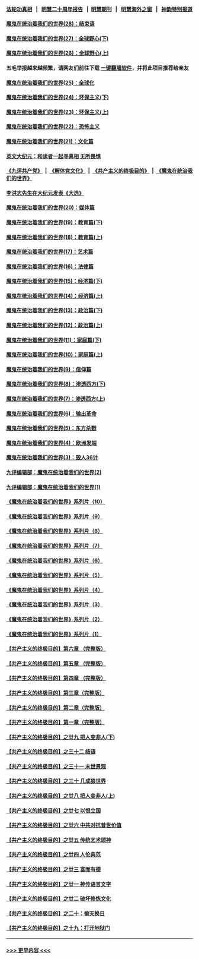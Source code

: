 #### [法轮功真相](https://github.com/gfw-breaker/truth/blob/master/README.md?t=0) &nbsp;&nbsp;|&nbsp;&nbsp; [明慧二十周年报告](https://github.com/gfw-breaker/mh-reports/blob/master/README.md?t=0) &nbsp;&nbsp;|&nbsp;&nbsp;[明慧期刊](https://github.com/gfw-breaker/mh-qikan) &nbsp;&nbsp;|&nbsp;&nbsp; [明慧海外之窗](https://github.com/gfw-breaker/mh-news/blob/master/README.md?t=0) &nbsp;&nbsp;|&nbsp;&nbsp; [神韵特别报道](https://github.com/gfw-breaker/mh-news/blob/master/shenyun.md?t=0)
#### [魔鬼在统治着我们的世界(28)：结束语](../pages/nsc422/n10936246.md?t=07141951) 
#### [魔鬼在统治着我们的世界(27)：全球野心(下)](../pages/nsc422/n10928319.md?t=07141951) 
#### [魔鬼在统治着我们的世界(26)：全球野心(上)](../pages/nsc422/n10900318.md?t=07141951) 
#### 五毛举报越来越频繁，请网友们前往下载 [一键翻墙软件](https://github.com/gfw-breaker/ssr-accounts)，并将此项目推荐给亲友
#### [魔鬼在统治着我们的世界(25)：全球化](../pages/nsc422/n10788205.md?t=07141951) 
#### [魔鬼在统治着我们的世界(24)：环保主义(下)](../pages/nsc422/n10695307.md?t=07141951) 
#### [魔鬼在统治着我们的世界(23)：环保主义(上)](../pages/nsc422/n10688613.md?t=07141951) 
#### [魔鬼在统治着我们的世界(22)：恐怖主义](../pages/nsc422/n10614727.md?t=07141951) 
#### [魔鬼在统治着我们的世界(21)：文化篇](../pages/nsc422/n10597706.md?t=07141951) 
#### [英文大纪元：和读者一起寻真相 无所畏惧](../pages/nsc422/n12542027.md?t=07141951) 
#### [《九评共产党》](https://github.com/begood0513/9ping.md/blob/master/README.md) &nbsp;|&nbsp; [《解体党文化》](../../../../jtdwh.md/blob/master/README.md)  &nbsp;|&nbsp; [《共产主义的终极目的》](../../../../gczydzjmd.md/blob/master/README.md) &nbsp;|&nbsp; [《魔鬼在统治我们的世界》](../../../../mgztzwmdsj.md/blob/master/README.md) 
#### [李洪志先生在大纪元发表《大选》](../pages/nsc422/n12534746.md?t=07141951) 
#### [魔鬼在统治着我们的世界(20)：媒体篇](../pages/nsc422/n10586579.md?t=07141951) 
#### [魔鬼在统治着我们的世界(19)：教育篇(下)](../pages/nsc422/n10564808.md?t=07141951) 
#### [魔鬼在统治着我们的世界(18)：教育篇(上)](../pages/nsc422/n10526970.md?t=07141951) 
#### [魔鬼在统治着我们的世界(17)：艺术篇](../pages/nsc422/n10499093.md?t=07141951) 
#### [魔鬼在统治着我们的世界(16)：法律篇](../pages/nsc422/n10485969.md?t=07141951) 
#### [魔鬼在统治着我们的世界(15)：经济篇(下)](../pages/nsc422/n10469975.md?t=07141951) 
#### [魔鬼在统治着我们的世界(14)：经济篇(上)](../pages/nsc422/n10457370.md?t=07141951) 
#### [魔鬼在统治着我们的世界(13)：政治篇(下)](../pages/nsc422/n10448270.md?t=07141951) 
#### [魔鬼在统治着我们的世界(12)：政治篇(上)](../pages/nsc422/n10444576.md?t=07141951) 
#### [魔鬼在统治着我们的世界(11)：家庭篇(下)](../pages/nsc422/n10440961.md?t=07141951) 
#### [魔鬼在统治着我们的世界(10)：家庭篇(上)](../pages/nsc422/n10435448.md?t=07141951) 
#### [魔鬼在统治着我们的世界(9)：信仰篇](../pages/nsc422/n10432159.md?t=07141951) 
#### [魔鬼在统治着我们的世界(8)：渗透西方(下)](../pages/nsc422/n10429603.md?t=07141951) 
#### [魔鬼在统治着我们的世界(7)：渗透西方(上)](../pages/nsc422/n10426013.md?t=07141951) 
#### [魔鬼在统治着我们的世界(6)：输出革命](../pages/nsc422/n10421536.md?t=07141951) 
#### [魔鬼在统治着我们的世界(5)：东方杀戮](../pages/nsc422/n10417707.md?t=07141951) 
#### [魔鬼在统治着我们的世界(4)：欧洲发端](../pages/nsc422/n10414890.md?t=07141951) 
#### [魔鬼在统治着我们的世界(3)：毁人36计](../pages/nsc422/n10411583.md?t=07141951) 
#### [九评编辑部：魔鬼在统治着我们的世界(2)](../pages/nsc422/n10410036.md?t=07141951) 
#### [九评编辑部：魔鬼在统治着我们的世界(1)](../pages/nsc422/n10406825.md?t=07141951) 
#### [《魔鬼在统治着我们的世界》系列片（10）](../pages/nsc422/n12292670.md?t=07141951) 
#### [《魔鬼在统治着我们的世界》系列片（9）](../pages/nsc422/n12290859.md?t=07141951) 
#### [《魔鬼在统治着我们的世界》系列片（8）](../pages/nsc422/n12287445.md?t=07141951) 
#### [《魔鬼在统治着我们的世界》系列片（7）](../pages/nsc422/n12283425.md?t=07141951) 
#### [《魔鬼在统治着我们的世界》系列片（6）](../pages/nsc422/n12282314.md?t=07141951) 
#### [《魔鬼在统治着我们的世界》系列片（5）](../pages/nsc422/n12281419.md?t=07141951) 
#### [《魔鬼在统治着我们的世界》系列片（4）](../pages/nsc422/n12274024.md?t=07141951) 
#### [《魔鬼在统治着我们的世界》系列片（3）](../pages/nsc422/n12271322.md?t=07141951) 
#### [《魔鬼在统治着我们的世界》系列片（2）](../pages/nsc422/n12269049.md?t=07141951) 
#### [《魔鬼在统治着我们的世界》系列片（1）](../pages/nsc422/n12267575.md?t=07141951) 
#### [【共产主义的终极目的】第六章 （完整版）](../pages/nsc422/n11428913.md?t=07141951) 
#### [【共产主义的终极目的】第五章 （完整版）](../pages/nsc422/n11428912.md?t=07141951) 
#### [【共产主义的终极目的】第四章 （完整版）](../pages/nsc422/n11428907.md?t=07141951) 
#### [【共产主义的终极目的】第三章（完整版）](../pages/nsc422/n11428848.md?t=07141951) 
#### [【共产主义的终极目的】第二章（完整版）](../pages/nsc422/n11428831.md?t=07141951) 
#### [【共产主义的终极目的】第一章（完整版）](../pages/nsc422/n11417651.md?t=07141951) 
#### [【共产主义的终极目的】之廿九 把人变非人(下)](../pages/nsc422/n11344140.md?t=07141951) 
#### [【共产主义的终极目的】之三十二 结语](../pages/nsc422/n11360535.md?t=07141951) 
#### [【共产主义的终极目的】之三十一 末世景观](../pages/nsc422/n11351129.md?t=07141951) 
#### [【共产主义的终极目的】之三十 几成狼世界](../pages/nsc422/n11348280.md?t=07141951) 
#### [【共产主义的终极目的】之廿八 把人变非人(上)](../pages/nsc422/n11340492.md?t=07141951) 
#### [【共产主义的终极目的】之廿七 以恨立国](../pages/nsc422/n11336944.md?t=07141951) 
#### [【共产主义的终极目的】之廿六 中共对抗普世价值](../pages/nsc422/n11324785.md?t=07141951) 
#### [【共产主义的终极目的】之廿五 传统艺术颂神](../pages/nsc422/n11296396.md?t=07141951) 
#### [【共产主义的终极目的】之廿四 人伦典范](../pages/nsc422/n11296397.md?t=07141951) 
#### [【共产主义的终极目的】之廿三 富而有德](../pages/nsc422/n11283598.md?t=07141951) 
#### [【共产主义的终极目的】之廿一 神传语言文字](../pages/nsc422/n11263265.md?t=07141951) 
#### [【共产主义的终极目的】之廿二 破坏修炼文化](../pages/nsc422/n11245728.md?t=07141951) 
#### [【共产主义的终极目的】之二十：偷天换日](../pages/nsc422/n11238846.md?t=07141951) 
#### [【共产主义的终极目的】之十九：打开地狱门](../pages/nsc422/n11206376.md?t=07141951) 

----
#### [ >>> 更早内容 <<< ](../indexes/nsc422-earlier.md)
